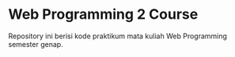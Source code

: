 # Web Programming 2 Course

Repository ini berisi kode praktikum mata kuliah Web Programming semester genap.